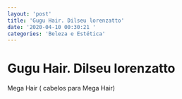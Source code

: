 ```yaml
---
layout: 'post'
title: 'Gugu Hair. Dilseu lorenzatto'
date: '2020-04-10 00:30:21 '
categories: 'Beleza e Estética'
---
```


# Gugu Hair. Dilseu lorenzatto

Mega Hair  ( cabelos para Mega Hair)
